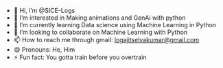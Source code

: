 - 👋 Hi, I’m @SICE-Logs
- 👀 I’m interested in Making animations and GenAi with python
- 🌱 I’m currently learning Data science using Machine Learning in Python
- 💞️ I’m looking to collaborate on Machine Learning with Python
- 📫 How to reach me through gmail: logajitselvakumar@gmail.com
- 😄 Pronouns: He, Him
- ⚡ Fun fact: You gotta train before you overtrain

<!---
SICE-Logs/SICE-Logs is a ✨ special ✨ repository because its `README.md` (this file) appears on your GitHub profile.
You can click the Preview link to take a look at your changes.
--->
